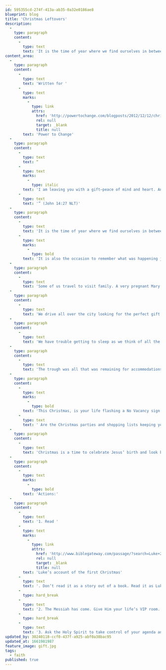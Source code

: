 ```yaml
---
id: 595355cd-274f-413a-ab35-0a32e0186ae8
blueprint: blog
title: 'Christmas Leftovers'
description:
  -
    type: paragraph
    content:
      -
        type: text
        text: 'It is the time of year where we find ourselves in between family gatherings, trips to the mall and way too much food. It is also the occasion to remember what was happening just over two thousand years ago.'
content_area:
  -
    type: paragraph
    content:
      -
        type: text
        text: 'Written for '
      -
        type: text
        marks:
          -
            type: link
            attrs:
              href: 'http://powertochange.com/blogposts/2012/12/12/christmas-leftovers/'
              rel: null
              target: _blank
              title: null
        text: 'Power to Change'
  -
    type: paragraph
    content:
      -
        type: text
        text: “
      -
        type: text
        marks:
          -
            type: italic
        text: 'I am leaving you with a gift–peace of mind and heart. And the peace I give isn’t like the peace the world gives. So don’t be troubled or afraid.'
      -
        type: text
        text: '” (John 14:27 NLT)'
  -
    type: paragraph
    content:
      -
        type: text
        text: 'It is the time of year where we find ourselves in between family gatherings, trips to the mall and way too much food. '
      -
        type: text
        marks:
          -
            type: bold
        text: 'It is also the occasion to remember what was happening just over two thousand years ago.'
  -
    type: paragraph
    content:
      -
        type: text
        text: 'Some of us travel to visit family. A very pregnant Mary and a (most likely stressed) Joseph were making their way to the town of Bethlehem for a census. Can you imagine the government making us go back to our birth place to get counted? We don’t even like to fill in a form every few years.'
  -
    type: paragraph
    content:
      -
        type: text
        text: 'We drive all over the city looking for the perfect gift. Some wise gentlemen were told by God that it was time to go see the King. They packed up some expensive perfumes and gold for gifts and started a trip, probably lasting many weeks if not months. They didn’t complain about airline fees and fuel surcharges like we do. They were more interested in kneeling before the King of the Jews, depending on God’s GPS, a shining star, to guide their way through the desert.'
  -
    type: paragraph
    content:
      -
        type: text
        text: 'We have trouble getting to sleep as we think of all the things left to do. Mary and Joseph had issues finding a place to sleep, finally settling in a cave or a stable. The animals, although probably smelling quite awful, were a source of heat for Mary as she gave birth to the Savior of all mankind. A group of shepherds were told by angels to go and visit the brand new baby. They found Jesus laying in a manger. Imagine the distress they felt. These men knew what a manger was for. It was for the animals to eat food out of.'
  -
    type: paragraph
    content:
      -
        type: text
        text: 'The trough was all that was remaining for accommodations. The hotels in Bethlehem were packed with people for the census. The Messiah arrives and is relegated to what is left over.'
  -
    type: paragraph
    content:
      -
        type: text
        marks:
          -
            type: bold
        text: 'This Christmas, is your life flashing a No Vacancy sign when Jesus wants to make an appearance?'
      -
        type: text
        text: ' Are the Christmas parties and shopping lists keeping you too busy to see God’s flashlight pointing out the neighbor who needs someone to talk to?'
  -
    type: paragraph
    content:
      -
        type: text
        text: 'Christmas is a time to celebrate Jesus’ birth and look back on one of the most important events in history. The gift exchanges and work events are good too and there is nothing wrong with having an enjoyable time with our friends. We just need to remember that the reason for the season is so that God could come down to us and save the world, one life at a time.'
  -
    type: paragraph
    content:
      -
        type: text
        marks:
          -
            type: bold
        text: 'Actions:'
  -
    type: paragraph
    content:
      -
        type: text
        text: '1. Read '
      -
        type: text
        marks:
          -
            type: link
            attrs:
              href: 'http://www.biblegateway.com/passage/?search=Luke+2'
              rel: null
              target: _blank
              title: null
        text: 'Luke’s account of the first Christmas'
      -
        type: text
        text: '. Don’t read it as a story out of a book. Read it as Luke’s letter to the early church of what happened and why it actually matters in your life.'
      -
        type: hard_break
      -
        type: text
        text: '2. The Messiah has come. Give Him your life’s VIP room. Whatever was in the room before can head out to the stable.'
      -
        type: hard_break
      -
        type: text
        text: '3. Ask the Holy Spirit to take control of your agenda and give you the opportunity to have an impact in someone’s life this Christmas.'
updated_by: 30240118-ccf0-437f-a925-abf0a38bac95
updated_at: 1661981987
feature_image: gift.jpg
tags:
  - faith
published: true
---
```


